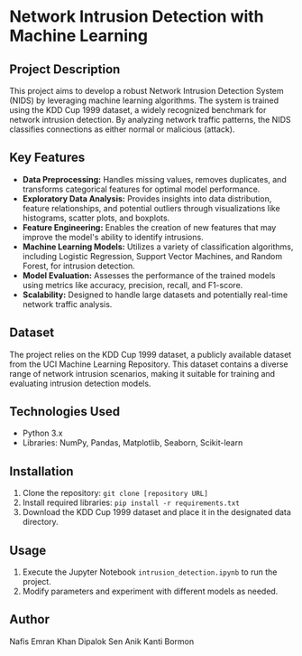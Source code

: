 # Network Intrusion Detection with Machine Learning

## Project Description

This project aims to develop a robust Network Intrusion Detection System (NIDS) by leveraging machine learning algorithms. The system is trained using the KDD Cup 1999 dataset, a widely recognized benchmark for network intrusion detection. By analyzing network traffic patterns, the NIDS classifies connections as either normal or malicious (attack).

## Key Features

- **Data Preprocessing:** Handles missing values, removes duplicates, and transforms categorical features for optimal model performance.
- **Exploratory Data Analysis:** Provides insights into data distribution, feature relationships, and potential outliers through visualizations like histograms, scatter plots, and boxplots.
- **Feature Engineering:** Enables the creation of new features that may improve the model's ability to identify intrusions.
- **Machine Learning Models:** Utilizes a variety of classification algorithms, including Logistic Regression, Support Vector Machines, and Random Forest, for intrusion detection.
- **Model Evaluation:** Assesses the performance of the trained models using metrics like accuracy, precision, recall, and F1-score.
- **Scalability:** Designed to handle large datasets and potentially real-time network traffic analysis.

## Dataset

The project relies on the KDD Cup 1999 dataset, a publicly available dataset from the UCI Machine Learning Repository. This dataset contains a diverse range of network intrusion scenarios, making it suitable for training and evaluating intrusion detection models.

## Technologies Used

- Python 3.x
- Libraries: NumPy, Pandas, Matplotlib, Seaborn, Scikit-learn

## Installation

1. Clone the repository: `git clone [repository URL]`
2. Install required libraries: `pip install -r requirements.txt`
3. Download the KDD Cup 1999 dataset and place it in the designated data directory.

## Usage

1. Execute the Jupyter Notebook `intrusion_detection.ipynb` to run the project.
2. Modify parameters and experiment with different models as needed.

## Author

Nafis Emran Khan
Dipalok Sen
Anik Kanti Bormon

